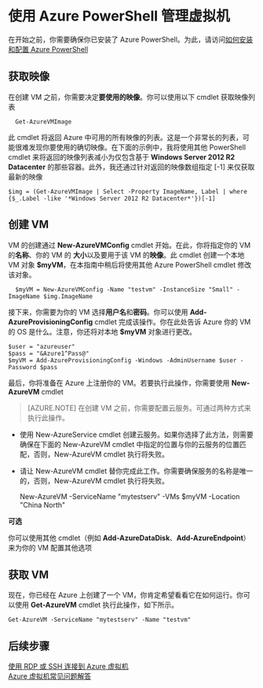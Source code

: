 <properties
   pageTitle="manage-vms-azure-powershell"
   description="使用 Azure PowerShell 管理 VM"
   services="virtual-machines"
   documentationCenter="windows"
   authors="singhkay"
   manager="timlt"
   editor=""/>
<tags ms.service="virtual-machines"
    ms.date="03/09/2015"
    wacn.date="04/15/2015"
    />

# 使用 Azure PowerShell 管理虚拟机

在开始之前，你需要确保你已安装了 Azure PowerShell。为此，请访问[如何安装和配置 Azure PowerShell](/documentation/articles/install-configure-powershell)

## 获取映像

在创建 VM 之前，你需要决定**要使用的映像**。你可以使用以下 cmdlet 获取映像列表

      Get-AzureVMImage

此 cmdlet 将返回 Azure 中可用的所有映像的列表。这是一个非常长的列表，可能很难发现你要使用的确切映像。在下面的示例中，我将使用其他 PowerShell cmdlet 来将返回的映像列表减小为仅包含基于 **Windows Server 2012 R2 Datacenter** 的那些容器。此外，我还通过针对返回的映像数组指定 [-1] 来仅获取最新的映像

    $img = (Get-AzureVMImage | Select -Property ImageName, Label | where {$_.Label -like '*Windows Server 2012 R2 Datacenter*'})[-1]

## 创建 VM

VM 的创建通过 **New-AzureVMConfig** cmdlet 开始。在此，你将指定你的 VM 的**名称**、你的 VM 的 **大小**以及要用于该 VM 的**映像**。此 cmdlet 创建一个本地 VM 对象 **$myVM**，在本指南中稍后将使用其他 Azure PowerShell cmdlet 修改该对象。

      $myVM = New-AzureVMConfig -Name "testvm" -InstanceSize "Small" -ImageName $img.ImageName

接下来，你需要为你的 VM 选择**用户名**和**密码**。你可以使用 **Add-AzureProvisioningConfig** cmdlet 完成该操作。你在此处告诉 Azure 你的 VM 的 OS 是什么。注意，你还将对本地 **$myVM** 对象进行更改。

    $user = "azureuser"
    $pass = "&Azure1^Pass@"
    $myVM = Add-AzureProvisioningConfig -Windows -AdminUsername $user -Password $pass

最后，你将准备在 Azure 上注册你的 VM。若要执行此操作，你需要使用 **New-AzureVM** cmdlet

> [AZURE.NOTE] 在创建 VM 之前，你需要配置云服务。可通过两种方式来执行此操作。
* 使用 New-AzureService cmdlet 创建云服务。如果你选择了此方法，则需要确保在下面的 New-AzureVM cmdlet 中指定的位置与你的云服务的位置匹配，否则，New-AzureVM cmdlet 执行将失败。
* 请让 New-AzureVM cmdlet 替你完成此工作。你需要确保服务的名称是唯一的，否则，New-AzureVM cmdlet 执行将失败。

    New-AzureVM -ServiceName "mytestserv" -VMs $myVM -Location "China North"

**可选**

你可以使用其他 cmdlet（例如 **Add-AzureDataDisk**、**Add-AzureEndpoint**）来为你的 VM 配置其他选项

## 获取 VM
现在，你已经在 Azure 上创建了一个 VM，你肯定希望看看它在如何运行。你可以使用 **Get-AzureVM** cmdlet 执行此操作，如下所示。

    Get-AzureVM -ServiceName "mytestserv" -Name "testvm"


## 后续步骤
[使用 RDP 或 SSH 连接到 Azure 虚拟机](https://msdn.microsoft.com/zh-cn/library/azure/dn535788.aspx)<br>
[Azure 虚拟机常见问题解答](https://msdn.microsoft.com/zh-cn/library/azure/dn683781.aspx)

<!--HONumber=50-->